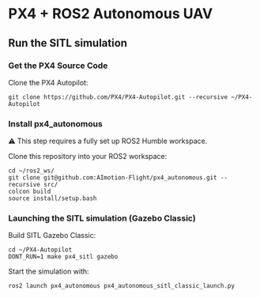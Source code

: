 # PX4 + ROS2 Autonomous UAV
## Run the SITL simulation
### Get the PX4 Source Code
Clone the PX4 Autopilot:
```
git clone https://github.com/PX4/PX4-Autopilot.git --recursive ~/PX4-Autopilot
```
### Install px4_autonomous
:warning: This step requires a fully set up ROS2 Humble workspace.

Clone this repository into your ROS2 workspace:
```
cd ~/ros2_ws/
git clone git@github.com:AImotion-Flight/px4_autonomous.git --recursive src/
colcon build
source install/setup.bash
```
### Launching the SITL simulation (Gazebo Classic)
Build SITL Gazebo Classic:
```
cd ~/PX4-Autopilot
DONT_RUN=1 make px4_sitl gazebo
```
Start the simulation with:
```
ros2 launch px4_autonomous px4_autonomous_sitl_classic_launch.py
```
